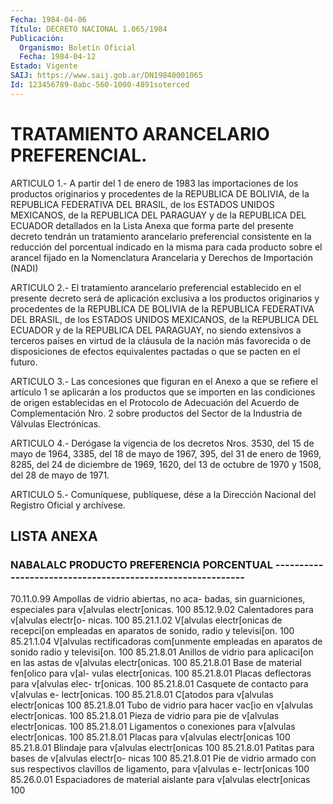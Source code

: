 ```yaml
---
Fecha: 1984-04-06
Título: DECRETO NACIONAL 1.065/1984
Publicación:
  Organismo: Boletín Oficial
  Fecha: 1984-04-12
Estado: Vigente
SAIJ: https://www.saij.gob.ar/DN19840001065
Id: 123456789-0abc-560-1000-4891soterced
---
```

# TRATAMIENTO ARANCELARIO PREFERENCIAL.

<a id="1"></a>
ARTICULO  1.-  A partir del 1 de enero de 1983 las importaciones de los  productos  originarios   y  procedentes  de  la  REPUBLICA  DE BOLIVIA, de la REPUBLICA FEDERATIVA  DEL  BRASIL,  de  los  ESTADOS UNIDOS  MEXICANOS,  de  la REPUBLICA DEL PARAGUAY y de la REPUBLICA DEL ECUADOR detallados en  la  Lista  Anexa  que  forma  parte  del presente  decreto  tendrán  un tratamiento arancelario preferencial consistente en la reducción del  porcentual  indicado  en  la misma para  cada  producto  sobre  el  arancel  fijado en la Nomenclatura Arancelaria y Derechos de Importación (NADI)

<a id="2"></a>
ARTICULO  2.-  El  tratamiento arancelario preferencial establecido en  el  presente  decreto   será  de  aplicación  exclusiva  a  los productos originarios y procedentes  de  la REPUBLICA DE BOLIVIA de la  REPUBLICA  FEDERATIVA  DEL  BRASIL,  de  los    ESTADOS  UNIDOS MEXICANOS,  de  la  REPUBLICA  DEL  ECUADOR  y de la REPUBLICA  DEL PARAGUAY, no siendo extensivos a terceros países  en  virtud  de la cláusula  de la nación más favorecida o de disposiciones de efectos equivalentes pactadas o que se pacten en el futuro.

<a id="3"></a>
ARTICULO  3.-  Las  concesiones  que  figuran  en el Anexo a que se refiere el artículo 1 se aplicarán a los productos  que se importen en  las  condiciones  de  origen  establecidas  en el Protocolo  de Adecuación  del Acuerdo de Complementación Nro. 2  sobre  productos del Sector de la Industria de Válvulas Electrónicas.

<a id="4"></a>
ARTICULO  4.-  Derógase la vigencia de los decretos Nros. 3530, del 15 de mayo de 1964,  3385,  del  18 de mayo de 1967, 395, del 31 de enero de 1969, 8285, del 24 de diciembre  de  1969, 1620, del 13 de octubre de 1970 y 1508, del 28 de mayo de 1971.

<a id="5"></a>
ARTICULO  5.- Comuníquese, publíquese, dése a la Dirección Nacional del Registro Oficial y archívese.

## LISTA ANEXA

### NABALALC            PRODUCTO                PREFERENCIA                                              PORCENTUAL  -----------------------------------------------------------

<a id="1"></a>
70.11.0.99  Ampollas de vidrio abiertas, no aca-            badas, sin guarniciones, especiales            para v[alvulas electr[onicas.            100 85.12.9.02  Calentadores para v[alvulas electr[o-            nicas.                                   100 85.21.1.02  V[alvulas electr[onicas de recepci[on            empleadas en aparatos de sonido, radio            y televisi[on.                           100 85.21.1.04  V[alvulas rectificadoras com[unmente            empleadas en aparatos de sonido radio            y televisi[on.                           100 85.21.8.01  Anillos de vidrio para aplicaci[on en            las astas de v[alvulas electr[onicas.    100 85.21.8.01  Base de material fen[olico para v[al-            vulas electr[onicas.                     100 85.21.8.01  Placas deflectoras para v[alvulas elec-            tr[onicas.                               100 85.21.8.01  Casquete de contacto para v[alvulas e-            lectr[onicas.                            100 85.21.8.01  C[atodos para v[alvulas electr[onicas    100 85.21.8.01  Tubo de vidrio para hacer vac[io en            v[alvulas electr[onicas.                 100 85.21.8.01  Pieza de vidrio para pie de v[alvulas            electr[onicas.                           100 85.21.8.01  Ligamentos o conexiones para v[alvulas            electr[onicas.                           100 85.21.8.01  Placas para v[alvulas electr[onicas      100 85.21.8.01  Blindaje para v[alvulas electr[onicas    100 85.21.8.01  Patitas para bases de v[alvulas electr[o-            nicas                                    100 85.21.8.01  Pie de vidrio armado con sus respectivos            clavillos de ligamento, para v[alvulas e-            lectr[onicas                             100 85.26.0.01  Espaciadores de material aislante para              v[alvulas electr[onicas                  100